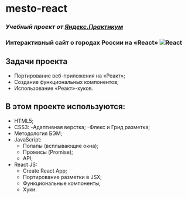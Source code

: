# mesto-react
### *Учебный проект от [Яндекс.Практикум](https://practicum.yandex.ru/web/)*
### **Интерактивный сайт о городах России на «React» ![React](https://www.vectorlogo.zone/logos/reactjs/reactjs-icon.svg)**
## Задачи проекта
- Портирование веб-приложения на «Реакт»;
- Создание функциональных компонентов;
- Использование «Реакт»-хуков.
## В этом проекте используются:
- HTML5;
- CSS3:
  -Адаптивная верстка;
  -Флекс и Грид разметка;
- Методология БЭМ;
- JavaScript:
  - Попапы (всплывающие окна);
  - Промисы (Promise);
  - API;
- React JS:
  - Create React App;
  - Портирование разметки в JSX;
  - Функциональные компоненты;
  - Хуки.

